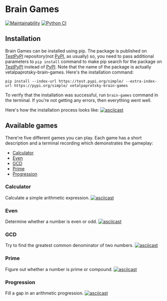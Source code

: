 # Brain Games

[![Maintainability](https://api.codeclimate.com/v1/badges/49a4a81a5cd353407533/maintainability)](https://codeclimate.com/github/vetalpaprotsky/brain-games/maintainability)
[![Python CI](https://github.com/vetalpaprotsky/brain-games/workflows/Python%20CI/badge.svg)](https://github.com/vetalpaprotsky/brain-games/actions)

## Installation
Brain Games can be installed using pip. The package is published on [TestPyPI](https://test.pypi.org/) repository(not [PyPI](https://pypi.org/), as usually) so, you need to pass additional parameters to `pip install` command to make pip search for the package on [TestPyPI](https://test.pypi.org/) instead of [PyPI](https://pypi.org/). Note that the name of the package is actually vetalpaprotsky-brain-games. Here's the installation command:

```
pip install --index-url https://test.pypi.org/simple/ --extra-index-url https://pypi.org/simple/ vetalpaprotsky-brain-games
```

To verify that the installation was successful, run `brain-games` command in the terminal. If you're not getting any errors, then everything went well.

Here's how the installation process looks like:
[![asciicast](https://asciinema.org/a/O6ESbaJR1hTTSIIFJG3jF190Q.svg)](https://asciinema.org/a/O6ESbaJR1hTTSIIFJG3jF190Q)

## Available games
There're five different games you can play. Each game has a short description and a terminal recording which demonstrates the gameplay:
- [Calculator](#calculator)
- [Even](#even)
- [GCD](#gcd)
- [Prime](#prime)
- [Progression](#progression)

<a name="calculator"></a>
### Calculator
Calculate a simple arithmetic expression.
[![asciicast](https://asciinema.org/a/qyvyfYPyj9hwHctQGvLUTMLv4.svg)](https://asciinema.org/a/qyvyfYPyj9hwHctQGvLUTMLv4)

<a name="even"></a>
### Even
Determine whether a number is even or odd.
[![asciicast](https://asciinema.org/a/JS2uW7hURfIP2oNQqu5cZBsb7.svg)](https://asciinema.org/a/JS2uW7hURfIP2oNQqu5cZBsb7)

<a name="gcd"></a>
### GCD
Try to find the greatest common denominator of two numbers.
[![asciicast](https://asciinema.org/a/7U9GR0XTC1hqwK9DIy0SRmYg9.svg)](https://asciinema.org/a/7U9GR0XTC1hqwK9DIy0SRmYg9)

<a name="prime"></a>
### Prime
Figure out whether a number is prime or compound.
[![asciicast](https://asciinema.org/a/t6ZrO99xKpvBRrsZ4htHBfWet.svg)](https://asciinema.org/a/t6ZrO99xKpvBRrsZ4htHBfWet)

<a name="progression"></a>
### Progression
Fill a gap in an arithmetic progression.
[![asciicast](https://asciinema.org/a/Hamj30tuqbHJDdNpBEGBVa4W5.svg)](https://asciinema.org/a/Hamj30tuqbHJDdNpBEGBVa4W5)
